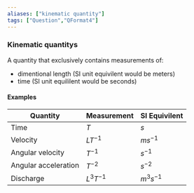 ```yaml
---
aliases: ["kinematic quantity"]
tags: ["Question","QFormat4"]
---
```

### Kinematic quantitys

A quantity that exclusively contains measurements of:
- dimentional length (SI unit equivilent would be meters)
- time (SI unit equililent would be seconds)

#### Examples

| Quantity             | Measurement   | SI Equivilent |
| -------------------- | ------------- | ------------- |
| Time                 | $T$           | $s$           |
| Velocity             | $LT^{-1}$     | $ms^{-1}$     |
| Angular velocity     | $T^{-1}$      | $s^{-1}$      |
| Angular acceleration | $T^{-2}$      | $s^{-2}$      |
| Discharge            | $L^{3}T^{-1}$ | $m^{3}s^{-1}$ |
	